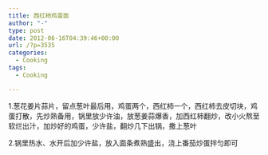 ```yaml
---
title: 西红柿鸡蛋面
author: "-"
type: post
date: 2012-06-16T04:39:46+00:00
url: /?p=3535
categories:
  - Cooking
tags:
  - Cooking

---
```

1.葱花姜片蒜片，留点葱叶最后用，鸡蛋两个，西红柿一个，西红柿去皮切块，鸡蛋打散，先炒熟备用，锅里放少许油，放葱姜蒜爆香，加西红柿翻炒，改小火熬至软烂出汁，加炒好的鸡蛋，少许盐，翻炒几下出锅，撒上葱叶

2.锅里热水、水开后加少许盐，放入面条煮熟盛出，浇上番茄炒蛋拌匀即可